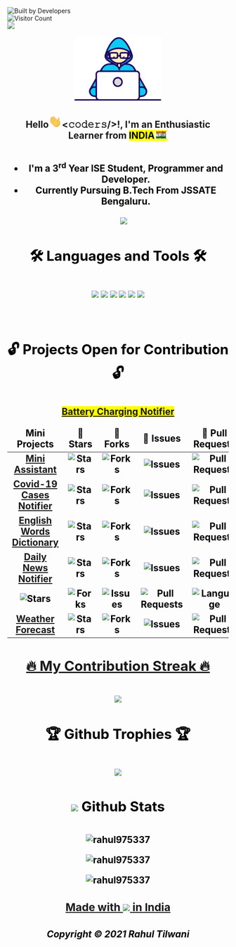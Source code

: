 ![Built by Developers](https://forthebadge.com/images/badges/built-by-developers.svg)  <br/>
![Visitor Count](https://profile-counter.glitch.me/{rahul975337}/count.svg) <br/>
![](https://komarev.com/ghpvc/?username=rahul975337)<br/>

<p align="center">
<img src="https://github.com/rahul975337/rahul975337/blob/master/Content/Programmer.gif" width="200px">
</p>
     
### <h2 align="center">Hello<img src="https://raw.githubusercontent.com/ABSphreak/ABSphreak/master/gifs/Hi.gif" width="30px"><𝚌𝚘𝚍𝚎𝚛𝚜/>!,  I'm an Enthusiastic Learner from <mark>INDIA<mark/><img src="https://github.com/rahul975337/rahul975337/blob/master/Content/flag.gif" width="30px"><h2/>
    
<h4>   
    
- I'm a 3<sup>rd</sup> Year ISE Student, **Programmer** and **Developer**.
- Currently Pursuing **B.Tech From **JSSATE** Bengaluru.**

 
<pre>  <b><a id="raw-url" href="https://drive.google.com/file/d/1jXqAhdVCX7rJlyaaKq8l01jKBpj2N0d-/view?usp=sharing"><img src="https://img.shields.io/badge/DOWNLOAD-RESUME-red.svg?logo=docusign&logoColor=yellow&style=for-the-badge"/></a></b></pre>


### <h2 align="center">🛠️ Languages and Tools 🛠️<h2/>
    
<p align="center">
<code ><img width="50px" width="50px" src="https://img.icons8.com/color/2x/html-5.png"></code>
<code><img width="50px"  src="https://img.icons8.com/color/2x/css3.png"></code>
 <code><img width="50px"  src="https://img.icons8.com/color/2x/javascript.png"></code>
 <code><img width="50px" src="https://img.icons8.com/color/2x/react-native.png"></code>
 <code><img width="50px" src="https://img.icons8.com/color/2x/flutter.png"></code>
 <code><img width="50px" src="https://img.icons8.com/nolan/2x/java-coffee-cup-logo.png"></code>

</p>
</br>

### <h2 align="center">🔓 Projects Open for Contribution 🔓<h2/> 

<table align="center">
    <thead align="center">
        <tr border: 1px;>
            <td><b>Mini Projects</b></td>
            <td><b>🌟 Stars</b></td>
            <td><b>🍴 Forks</b></td>
            <td><b>🐛 Issues</b></td>
            <td><b>🔔 Pull Requests</b></td>
            <td><b>👨‍💻 Language</b></td>
        </tr>
     </thead>
    <tbody>
         <tr>
            <td><a href="https://github.com/rahul975337/Mini_Assistant"</a><b>Mini Assistant</b></td>
            <td><img alt="Stars"src="https://img.shields.io/github/stars/rahul975337/Mini_Assistant?style=flat-square&labelColor=343b41"/></td>
            <td><img alt="Forks"src="https://img.shields.io/github/forks/rahul975337/Mini_Assistant?style=flat-square&labelColor=343b41"/></td>
            <td><img alt="Issues"src="https://img.shields.io/github/issues/rahul975337/Mini_Assistant?style=flat-square&labelColor=343b41"/></td>
            <td><img alt="Pull Requests"src="https://img.shields.io/github/issues-pr/rahul975337/Mini_Assistant?style=flat-square"/></td>
            <td><img alt="Language"src="https://img.shields.io/github/languages/top/rahul975337/Mini_Assistant?label=Python&style=flat-square"/></td>
        </tr>
        <tr>
            <td><a href="https://github.com/rahul975337/Covid_Cases_Notifier"</a><b>Covid-19 Cases Notifier</b></td>
            <td><img alt="Stars"src="https://img.shields.io/github/stars/rahul975337/Covid_Cases_Notifier?style=flat-square&labelColor=343b41"/></td>
            <td><img alt="Forks"src="https://img.shields.io/github/forks/rahul975337/Covid_Cases_Notifier?style=flat-square&labelColor=343b41"/></td>
            <td><img alt="Issues"src="https://img.shields.io/github/issues/rahul975337/Covid_Cases_Notifier?style=flat-square&labelColor=343b41"/></td>
            <td><img alt="Pull Requests"src="https://img.shields.io/github/issues-pr/rahul975337/Covid_Cases_Notifier?style=flat-square"/></td>
            <td><img alt="Language"src="https://img.shields.io/github/languages/top/rahul975337/Covid_Cases_Notifier?label=Python&style=flat-square"/></td>
        </tr>
        <tr>
            <td><a href="https://github.com/rahul975337/Words_Dictionary"</a><b>English Words Dictionary</b></td>
            <td><img alt="Stars"src="https://img.shields.io/github/stars/rahul975337/Words_Dictionary?style=flat-square&labelColor=343b41"/></td>
            <td><img alt="Forks"src="https://img.shields.io/github/forks/rahul975337/Words_Dictionary?style=flat-square&labelColor=343b41"/></td>
            <td><img alt="Issues"src="https://img.shields.io/github/issues/rahul975337/Words_Dictionary?style=flat-square&labelColor=343b41"/></td>
            <td><img alt="Pull Requests"src="https://img.shields.io/github/issues-pr/rahul975337/Words_Dictionary?style=flat-square"/></td>
            <td><img alt="Language"src="https://img.shields.io/github/languages/top/rahul975337/Words_Dictionary?label=Python&style=flat-square"/></td>
        </tr>
         <tr>
            <td><a href="https://github.com/rahul975337/Daily_News_Notification"</a><b>Daily News Notifier</b></td>
            <td><img alt="Stars"src="https://img.shields.io/github/stars/rahul975337/Daily_News_Notification?style=flat-square&labelColor=343b41"/></td>
            <td><img alt="Forks"src="https://img.shields.io/github/forks/rahul975337/Daily_News_Notification?style=flat-square&labelColor=343b41"/></td>
            <td><img alt="Issues"src="https://img.shields.io/github/issues/rahul975337/Daily_News_Notification?style=flat-square&labelColor=343b41"/></td>
            <td><img alt="Pull Requests"src="https://img.shields.io/github/issues-pr/rahul975337/Daily_News_Notification?style=flat-square"/></td>
            <td><img alt="Language"src="https://img.shields.io/github/languages/top/rahul975337/Daily_News_Notification?label=Python&style=flat-square"/></td>
        </tr>
        <trrahul975337
            <td><a href="https://github.com/rahul975337/Battery_Charge_Notifier"</a><b>Battery Charging Notifier</b></td>
            <td><img alt="Stars"src="https://img.shields.io/github/stars/rahul975337/Battery_Charge_Notifier?style=flat-square&labelColor=343b41"/></td>
            <td><img alt="Forks"src="https://img.shields.io/github/forks/rahul975337/Battery_Charge_Notifier?style=flat-square&labelColor=343b41"/></td>
            <td><img alt="Issues"src="https://img.shields.io/github/issues/rahul975337/Battery_Charge_Notifier?style=flat-square&labelColor=343b41"/></td>
            <td><img alt="Pull Requests"src="https://img.shields.io/github/issues-pr/rahul975337/Battery_Charge_Notifier?style=flat-square"/></td>
            <td><img alt="Language"src="https://img.shields.io/github/languages/top/rahul975337/Battery_Charge_Notifier?label=Python&style=flat-square"/></td>
         </tr>
        <tr>
            <td><a href="https://github.com/rahul975337/Weather_Updates_Notifier"</a><b>Weather Forecast</b></td>
            <td><img alt="Stars"src="https://img.shields.io/github/stars/rahul975337/Weather_Updates_Notifier?style=flat-square&labelColor=343b41"/></td>
            <td><img alt="Forks"src="https://img.shields.io/github/forks/rahul975337/Weather_Updates_Notifier?style=flat-square&labelColor=343b41"/></td>
            <td><img alt="Issues"src="https://img.shields.io/github/issues/rahul975337/Weather_Updates_Notifier?style=flat-square&labelColor=343b41"/></td>
            <td><img alt="Pull Requests"src="https://img.shields.io/github/issues-pr/rahul975337/Weather_Updates_Notifier?style=flat-square"/></td>
            <td><img alt="Language"src="https://img.shields.io/github/languages/top/rahul975337/Weather_Updates_Notifier?label=Python&style=flat-square"/></td>
       </tr>
    </tbody>        
</table>

### <h2 align="center">🔥 My Contribution Streak 🔥<h2/>
<p align="center">
  <a href="https://github.com/rahul975337/github-readme-streak-stats">
    <img src="https://github-readme-streak-stats.herokuapp.com/?user=rahul975337&theme=dark&hide_border=true&background=0D1117&stroke=0000"/>
  </a>
    
### <h2 align="center">🏆 Github Trophies 🏆<h2/>
<p align="center">
  <a href="https://github.com/ryo-ma/github-profile-trophy" target="_blank">
    <img src="https://github-profile-trophy.vercel.app/?username=rahul975337&row=1&column=6&margin-w=8&margin-h=8&theme=gruvbox"/>
  </a>
</p>
    
### <h2 align="center"><img src="https://cutt.ly/KblcWC8"> Github Stats<h2/>   
      
<p align="center">
<img src="https://activity-graph.herokuapp.com/graph?username=rahul975337&theme=xcode" alt="rahul975337" />
</p>

<p align="center">
<img src="https://github-readme-stats.vercel.app/api?username=rahul975337&show_icons=true&theme=dracula" alt="rahul975337" />
</p>

<p align="center">
<img src="https://github-readme-stats.vercel.app/api/top-langs/?username=rahul975337&theme=dracula&layout=compact" alt="rahul975337" />
</p>

### <h3 align="center"><a href="https://github.com/rahul975337">Made with <img src="https://cutt.ly/rblcRTN" width="20px"> in India</a><h3/>
    
<p align="center"><i>Copyright &copy; 2021 Rahul Tilwani</i></p>
